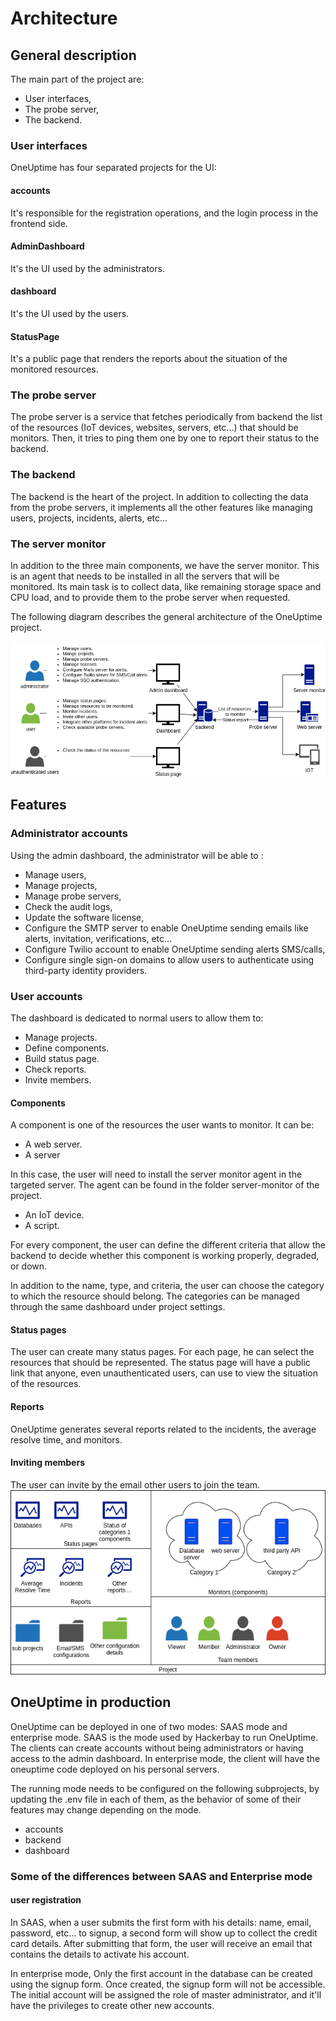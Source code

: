 # Architecture

## General description

The main part of the project are:

-   User interfaces,
-   The probe server,
-   The backend.

### User interfaces

OneUptime has four separated projects for the UI:

#### accounts

It's responsible for the registration operations, and the login process in the frontend side.

#### AdminDashboard

It's the UI used by the administrators.

#### dashboard

It's the UI used by the users.

#### StatusPage

It's a public page that renders the reports about the situation of the monitored resources.

### The probe server

The probe server is a service that fetches periodically from backend the list of the resources (IoT devices, websites, servers, etc...) that should be monitors. Then, it tries to ping them one by one to report their status to the backend.

### The backend

The backend is the heart of the project. In addition to collecting the data from the probe servers, it implements all the other features like managing users, projects, incidents, alerts, etc...

### The server monitor

In addition to the three main components, we have the server monitor. This is an agent that needs to be installed in all the servers that will be monitored. Its main task is to collect data, like remaining storage space and CPU load, and to provide them to the probe server when requested.

The following diagram describes the general architecture of the OneUptime project.

![](./oneuptime_architecture.png)

## Features

### Administrator accounts

Using the admin dashboard, the administrator will be able to :

-   Manage users,
-   Manage projects,
-   Manage probe servers,
-   Check the audit logs,
-   Update the software license,
-   Configure the SMTP server to enable OneUptime sending emails like alerts, invitation, verifications, etc...
-   Configure Twilio account to enable OneUptime sending alerts SMS/calls,
-   Configure single sign-on domains to allow users to authenticate using third-party identity providers.

### User accounts

The dashboard is dedicated to normal users to allow them to:

-   Manage projects.
-   Define components.
-   Build status page.
-   Check reports.
-   Invite members.

#### Components

A component is one of the resources the user wants to monitor. It can be:

-   A web server.
-   A server

In this case, the user will need to install the server monitor agent in the targeted server. The agent can be found in the folder server-monitor of the project.

-   An IoT device.
-   A script.

For every component, the user can define the different criteria that allow the backend to decide whether this component is working properly, degraded, or down.

In addition to the name, type, and criteria, the user can choose the category to which the resource should belong. The categories can be managed through the same dashboard under project settings.

#### Status pages

The user can create many status pages. For each page, he can select the resources that should be represented. The status page will have a public link that anyone, even unauthenticated users, can use to view the situation of the resources.

#### Reports

OneUptime generates several reports related to the incidents, the average resolve time, and monitors.

#### Inviting members

The user can invite by the email other users to join the team.
![](./user_environment.png)

## OneUptime in production

OneUptime can be deployed in one of two modes: SAAS mode and enterprise mode. SAAS is the mode used by Hackerbay to run OneUptime. The clients can create accounts without being administrators or having access to the admin dashboard.
In enterprise mode, the client will have the oneuptime code deployed on his personal servers.

The running mode needs to be configured on the following subprojects, by updating the .env file in each of them, as the behavior of some of their features may change depending on the mode.

-   accounts
-   backend
-   dashboard

### Some of the differences between SAAS and Enterprise mode

#### user registration

In SAAS, when a user submits the first form with his details: name, email, password, etc... to signup, a second form will show up to collect the credit card details. After submitting that form, the user will receive an email that contains the details to activate his account.

In enterprise mode, Only the first account in the database can be created using the signup form. Once created, the signup form will not be accessible. The initial account will be assigned the role of master administrator, and it'll have the privileges to create other new accounts.

